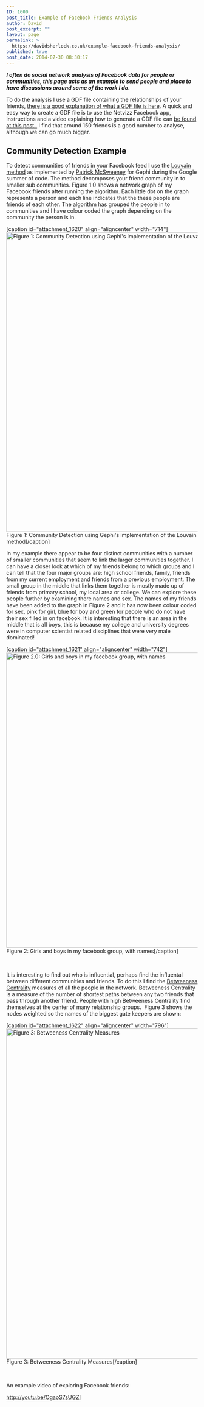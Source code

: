 ```yaml
---
ID: 1600
post_title: Example of Facebook Friends Analysis
author: David
post_excerpt: ""
layout: page
permalink: >
  https://davidsherlock.co.uk/example-facebook-friends-analysis/
published: true
post_date: 2014-07-30 08:30:17
---
```

<em><strong>I often do social network analysis of Facebook data for people or communities, this page acts as an example to send people and place to have discussions around some of the work I do.</strong></em>

To do the analysis I use a GDF file containing the relationships of your friends, <a href="http://changelog.ca/log/2013/03/09/gdf">there is a good explanation of what a GDF file is here</a>. A quick and easy way to create a GDF file is to use the Netvizz Facebook app, instructions and a video explaining how to generate a GDF file can <a title="Grabbing a GDF from Facebook data" href="http://davidsherlock.co.uk/grabbing-facebook-graph-data/">be found at this post. </a> I find that around 150 friends is a good number to analyse, although we can go much bigger.
<h2>Community Detection Example</h2>
To detect communities of friends in your Facebook feed I use the <a href="https://sites.google.com/site/findcommunities/">Louvain method</a> as implemented by <a href="https://www.linkedin.com/pub/patrick-mcsweeney/19/504/650">Patrick McSweeney</a> for Gephi during the Google summer of code. The method decomposes your friend community in to smaller sub communities. Figure 1.0 shows a network graph of my Facebook friends after running the algorithm. Each little dot on the graph represents a person and each line indicates that the these people are friends of each other. The algorithm has grouped the people in to communities and I have colour coded the graph depending on the community the person is in.

[caption id="attachment_1620" align="aligncenter" width="714"]<a href="http://davidsherlock.co.uk/wp-content/uploads/2014/07/community-detection-using-louvain-methid-.png"><img class="size-full wp-image-1620" src="http://davidsherlock.co.uk/wp-content/uploads/2014/07/community-detection-using-louvain-methid-.png" alt="Figure 1: Community Detection using Gephi's implementation of the Louvain method" width="714" height="786" /></a> Figure 1: Community Detection using Gephi's implementation of the Louvain method[/caption]

In my example there appear to be four distinct communities with a number of smaller communities that seem to link the larger communities together. I can have a closer look at which of my friends belong to which groups and I can tell that the four major groups are: high school friends, family, friends from my current employment and friends from a previous employment. The small group in the middle that links them together is mostly made up of friends from primary school, my local area or college. We can explore these people further by examining there names and sex. The names of my friends have been added to the graph in Figure 2 and it has now been colour coded for sex, pink for girl, blue for boy and green for people who do not have their sex filled in on facebook. It is interesting that there is an area in the middle that is all boys, this is because my college and university degrees were in computer scientist related disciplines that were very male dominated!

[caption id="attachment_1621" align="aligncenter" width="742"]<a href="http://davidsherlock.co.uk/wp-content/uploads/2014/07/girls-and-boys-in-my-facebook-page.png"><img class="size-full wp-image-1621" src="http://davidsherlock.co.uk/wp-content/uploads/2014/07/girls-and-boys-in-my-facebook-page.png" alt="Figure 2.0: Girls and boys in my facebook group, with names" width="742" height="775" /></a> Figure 2: Girls and boys in my facebook group, with names[/caption]

&nbsp;

It is interesting to find out who is influential, perhaps find the influental between different communities and friends. To do this I find the <a href="http://en.wikipedia.org/wiki/Betweenness_centrality">Betweeness Centrality</a> measures of all the people in the network. Betweeness Centrality is a measure of the number of shortest paths between any two friends that pass through another friend. People with high Betweeness Centrality find themselves at the center of many relationship groups.  Figure 3 shows the nodes weighted so the names of the biggest gate keepers are shown:

[caption id="attachment_1622" align="aligncenter" width="796"]<a href="http://davidsherlock.co.uk/wp-content/uploads/2014/07/betweeness-centrallity-measures.png"><img class="size-full wp-image-1622" src="http://davidsherlock.co.uk/wp-content/uploads/2014/07/betweeness-centrallity-measures.png" alt="Figure 3: Betweeness Centrality Measures" width="796" height="866" /></a> Figure 3: Betweeness Centrality Measures[/caption]

&nbsp;

An example video of exploring Facebook friends:

http://youtu.be/OgaoS7sUGZI

&nbsp;

&nbsp;